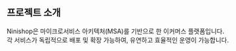 ## 프로젝트 소개
Ninishop은 마이크로서비스 아키텍처(MSA)를 기반으로 한 이커머스 플랫폼입니다. 
각 서비스가 독립적으로 배포 및 확장 가능하여, 유연하고 효율적인 운영이 가능합니다.

